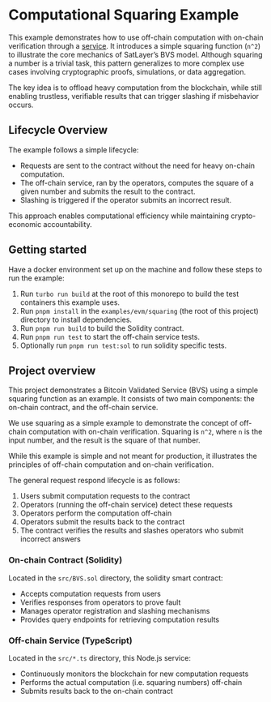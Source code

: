 # Computational Squaring Example

This example demonstrates how to use off-chain computation with on-chain verification through a
[service](../../../getting-started/services/page.mdx). It introduces a simple squaring function (`n^2`) to illustrate the
core mechanics of SatLayer’s BVS model. Although squaring a number is a trivial task, this pattern
generalizes to more complex use cases involving cryptographic proofs, simulations, or data aggregation.

The key idea is to offload heavy computation from the blockchain, while still enabling trustless, verifiable
results that can trigger slashing if misbehavior occurs.

## Lifecycle Overview

The example follows a simple lifecycle:

- Requests are sent to the contract without the need for heavy on-chain computation.
- The off-chain service,
  ran by the operators, computes the square of a given number and submits the result to the contract.
- Slashing is triggered if the operator submits an incorrect result.

This approach enables computational efficiency while maintaining crypto-economic accountability.

## Getting started

Have a docker environment set up on the machine and follow these steps to run the example:

1. Run `turbo run build` at the root of this monorepo to build the test containers this example uses.
2. Run `pnpm install` in the `examples/evm/squaring` (the root of this project) directory to install dependencies.
3. Run `pnpm run build` to build the Solidity contract.
4. Run `pnpm run test` to start the off-chain service tests.
5. Optionally run `pnpm run test:sol` to run solidity specific tests.

## Project overview

This project demonstrates a Bitcoin Validated Service (BVS) using a simple squaring function as an example.
It consists of two main components: the on-chain contract, and the off-chain service.

We use squaring as a simple example to demonstrate the concept of off-chain computation with on-chain verification.
Squaring is `n^2`, where `n` is the input number, and the result is the square of that number.

While this example is simple and not meant for production,
it illustrates the principles of off-chain computation and on-chain verification.

The general request respond lifecycle is as follows:

1. Users submit computation requests to the contract
2. Operators (running the off-chain service) detect these requests
3. Operators perform the computation off-chain
4. Operators submit the results back to the contract
5. The contract verifies the results and slashes operators who submit incorrect answers

### On-chain Contract (Solidity)

Located in the `src/BVS.sol` directory, the solidity smart contract:

- Accepts computation requests from users
- Verifies responses from operators to prove fault
- Manages operator registration and slashing mechanisms
- Provides query endpoints for retrieving computation results

### Off-chain Service (TypeScript)

Located in the `src/*.ts` directory, this Node.js service:

- Continuously monitors the blockchain for new computation requests
- Performs the actual computation (i.e. squaring numbers) off-chain
- Submits results back to the on-chain contract

